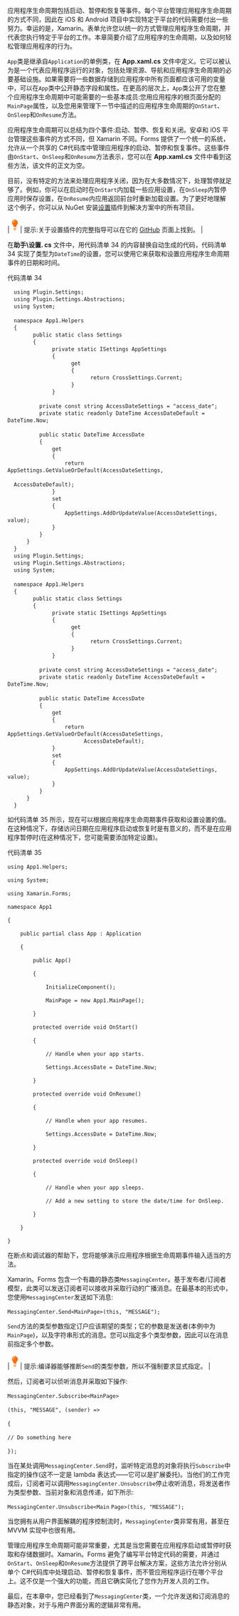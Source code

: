 应用程序生命周期包括启动、暂停和恢复等事件。每个平台管理应用程序生命周期的方式不同，因此在 iOS 和 Android 项目中实现特定于平台的代码需要付出一些努力。幸运的是，Xamarin。表单允许您以统一的方式管理应用程序生命周期，并代表您执行特定于平台的工作。本章简要介绍了应用程序的生命周期，以及如何轻松管理应用程序的行为。

`App`类是继承自`Application`的单例类，在 **App.xaml.cs** 文件中定义。它可以被认为是一个代表应用程序运行的对象，包括处理资源、导航和应用程序生命周期的必要基础设施。如果需要将一些数据存储到应用程序中所有页面都应该可用的变量中，可以在`App`类中公开静态字段和属性。在更高的层次上，`App`类公开了您在整个应用程序生命周期中可能需要的一些基本成员:您用应用程序的根页面分配的`MainPage`属性，以及您用来管理下一节中描述的应用程序生命周期的`OnStart`、`OnSleep`和`OnResume`方法。

应用程序生命周期可以总结为四个事件:启动、暂停、恢复和关闭。安卓和 iOS 平台管理这些事件的方式不同，但 Xamarin 不同。Forms 提供了一个统一的系统，允许从一个共享的 C#代码库中管理应用程序的启动、暂停和恢复事件。这些事件由`OnStart`、`OnSleep`和`OnResume`方法表示，您可以在 **App.xaml.cs** 文件中看到这些方法，该文件的正文为空。

目前，没有特定的方法来处理应用程序关闭，因为在大多数情况下，处理暂停就足够了。例如，你可以在启动时在`OnStart`内加载一些应用设置，在`OnSleep`内暂停应用时保存设置，在`OnResume`内应用返回前台时重新加载设置。为了更好地理解这个例子，你可以从 NuGet 安装[设置](https://www.nuget.org/packages/Xam.Plugins.Settings/)插件到解决方案中的所有项目。

| ![](img/tip.png) | 提示:关于设置插件的完整指导可以在它的 [GitHub](https://github.com/jamesmontemagno/SettingsPlugin) 页面上找到。 |

在**助手\设置. cs** 文件中，用代码清单 34 的内容替换自动生成的代码，代码清单 34 实现了类型为`DateTime`的设置，您可以使用它来获取和设置应用程序生命周期事件的日期和时间。

代码清单 34

```
  using Plugin.Settings;
  using Plugin.Settings.Abstractions;
  using System;

  namespace App1.Helpers
  {
        public static class Settings
        {
              private static ISettings AppSettings
              {
                    get
                    {
                          return CrossSettings.Current;
                    }
              }

          private const string AccessDateSettings = "access_date";
          private static readonly DateTime AccessDateDefault = DateTime.Now;

          public static DateTime AccessDate
          {
              get
              {
                  return AppSettings.GetValueOrDefault(AccessDateSettings, 

  AccessDateDefault);
              }
              set
              {
                  AppSettings.AddOrUpdateValue(AccessDateSettings, value);
              }
          }
      }
  }
  using Plugin.Settings;
  using Plugin.Settings.Abstractions;
  using System;

  namespace App1.Helpers
  {
        public static class Settings
        {
              private static ISettings AppSettings
              {
                    get
                    {
                          return CrossSettings.Current;
                    }
              }

          private const string AccessDateSettings = "access_date";
          private static readonly DateTime AccessDateDefault = DateTime.Now;

          public static DateTime AccessDate
          {
              get
              {
                  return AppSettings.GetValueOrDefault(AccessDateSettings, 
                        AccessDateDefault);
              }
              set
              {
                  AppSettings.AddOrUpdateValue(AccessDateSettings, value);
              }
          }
      }
  }

```

如代码清单 35 所示，现在可以根据应用程序生命周期事件获取和设置设置的值。在这种情况下，存储访问日期在应用程序启动或恢复时是有意义的，而不是在应用程序暂停时(在这种情况下，您可能需要添加特定设置)。

代码清单 35

```
using App1.Helpers;
```

```
using System;
```

```
using Xamarin.Forms;
```

```
namespace App1
```

```
{
```

```
    public partial class App : Application
```

```
    {
```

```
        public App()
```

```
        {
```

```
            InitializeComponent();
```

```
            MainPage = new App1.MainPage();
```

```
        }
```

```
        protected override void OnStart()
```

```
        {
```

```
            // Handle when your app starts.
```

```
            Settings.AccessDate = DateTime.Now;
```

```
        }
```

```
        protected override void OnResume()
```

```
        {
```

```
            // Handle when your app resumes.
```

```
            Settings.AccessDate = DateTime.Now;
```

```
        }
```

```
        protected override void OnSleep()
```

```
        {
```

```
            // Handle when your app sleeps.
```

```
            // Add a new setting to store the date/time for OnSleep.
```

```
        }
```

```
    }
```

```
}
```

在断点和调试器的帮助下，您将能够演示应用程序根据生命周期事件输入适当的方法。

Xamarin。Forms 包含一个有趣的静态类`MessagingCenter`。基于发布者/订阅者模型，此类可以发送订阅者可以接收并采取行动的广播消息。在最基本的形式中，您使用`MessagingCenter`发送如下消息:

`MessagingCenter.Send<MainPage>(this, "MESSAGE");`

`Send`方法的类型参数指定订户应该期望的类型；它的参数是发送者(本例中为`MainPage`)，以及字符串形式的消息。您可以指定多个类型参数，因此可以在消息前指定多个参数。

| ![](img/tip.png) | 提示:编译器能够推断`Send`的类型参数，所以不强制要求显式指定。 |

然后，订阅者可以侦听消息并采取如下操作:

`MessagingCenter.Subscribe<MainPage>`

`(this, "MESSAGE", (sender) =>`

`{`

`// Do something here`

`});`

当在某处调用`MessagingCenter.Send`时，监听特定消息的对象将执行`Subscribe`中指定的操作(这不一定是 lambda 表达式——它可以是扩展委托)。当他们的工作完成后，订阅者可以调用`MessagingCenter.Unsubscribe`停止收听消息，将发送者作为类型参数、当前对象和消息传递，如下所示:

`MessagingCenter.Unsubscribe<Main` `Page>(this, "MESSAGE");`

当您拥有从用户界面解耦的程序控制流时，`MessagingCenter`类非常有用，甚至在 MVVM 实现中也很有用。

管理应用程序生命周期可能非常重要，尤其是当您需要在应用程序启动或暂停时获取和存储数据时。Xamarin。Forms 避免了编写平台特定代码的需要，并通过`OnStart`、`OnSleep`和`OnResume`方法提供了跨平台解决方案，这些方法允许分别从单个 C#代码库中处理启动、暂停和恢复事件，而不管应用程序运行在哪个平台上。这不仅是一个强大的功能，而且它确实简化了您作为开发人员的工作。

最后，在本章中，您已经看到了`MessagingCenter`类，一个允许发送和订阅消息的静态对象，对于与用户界面分离的逻辑非常有用。